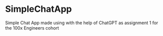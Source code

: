 # SimpleChatApp
Simple Chat App made using with the help of ChatGPT as assignment 1 for the 100x Engineers cohort
